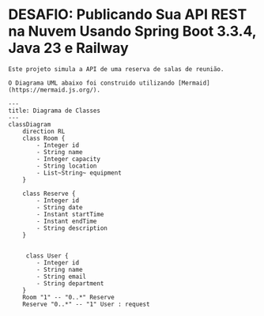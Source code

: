 # DESAFIO: Publicando Sua API REST na Nuvem Usando Spring Boot 3.3.4, Java 23 e Railway

    Este projeto simula a API de uma reserva de salas de reunião.

    O Diagrama UML abaixo foi construido utilizando [Mermaid](https://mermaid.js.org/).


```mermaid
---
title: Diagrama de Classes
---
classDiagram
    direction RL
    class Room {
        - Integer id 
        - String name 
        - Integer capacity 
        - String location 
        - List~String~ equipment          
    }
     
    class Reserve {
        - Integer id
        - String date
        - Instant startTime
        - Instant endTime
        - String description        
    }
    
    
     class User {
        - Integer id
        - String name
        - String email
        - String department        
    }
    Room "1" -- "0..*" Reserve
    Reserve "0..*" -- "1" User : request
```
